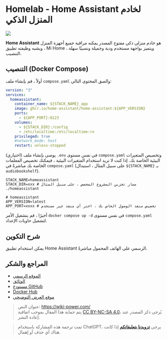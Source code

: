 # Homelab - Home Assistant لخادم المنزل الذكي

![](https://wiki-media-1253965369.cos.ap-guangzhou.myqcloud.com/img/202306011647498.png)

**Home Assistant** هو خادم منزلي ذكي مفتوح المصدر يمكنه مراقبة جميع أجهزة المنزل ، ويشبه وظيفته تطبيق Mi Home ، ويتميز بواجهة مستخدم ودية وجميلة ونسبيًا سهلة التنصيب.

## التنصيب (Docker Compose)

أولاً ، قم بإنشاء ملف `compose.yaml` والصق المحتوى التالي:

```yaml title="compose.yaml"
version: "3"
services:
  homeassistant:
    container_name: ${STACK_NAME}_app
    image: ghcr.io/home-assistant/home-assistant:${APP_VERSION}
    ports:
      - ${APP_PORT}:8123
    volumes:
      - ${STACK_DIR}:/config
      - /etc/localtime:/etc/localtime:ro
    privileged: true
    #network_mode: host
    restart: unless-stopped
```

(اختياري) يوصى بإنشاء ملف `.env` في نفس مستوى `compose.yaml` وتخصيص المتغيرات البيئية الخاصة بك. إذا كنت لا تريد استخدام المتغيرات البيئية ، فيمكنك تخصيص المعلمات الخاصة بك مباشرةً في `compose.yaml` (على سبيل المثال ، استبدال `${STACK_NAME}` بـ `audiobookshelf`).

```dotenv title=".env"
STACK_NAME=homeassistant
STACK_DIR=xxx # مسار تخزين المشروع المخصص ، على سبيل المثال ./homeassistant

# homeassistant
APP_VERSION=latest
APP_PORT=xxxx # تخصيص منفذ الوصول الخاص بك ، اختر أي منفذ غير مستخدم
```

أخيرًا ، قم بتشغيل الأمر `docker compose up -d` في نفس مستوى `compose.yaml` لتشغيل حاويات الإعداد.

## شرح التكوين

يمكن استخدام تطبيق Home Assistant الرسمي على الهاتف المحمول مباشرةً.

## المراجع والشكر

- [الموقع الرسمي](https://www.home-assistant.io/)
- [الوثائق](https://www.home-assistant.io/installation/generic-x86-64#docker-compose)
- [مستودع GitHub](https://github.com/home-assistant)
- [Docker Hub](https://hub.docker.com/r/homeassistant/home-assistant)
- [موقع العرض التوضيحي](https://demo.home-assistant.io/#/lovelace/0)

> عنوان النص: <https://wiki-power.com/>  
> يتم حماية هذا المقال بموجب اتفاقية [CC BY-NC-SA 4.0](https://creativecommons.org/licenses/by/4.0/deed.zh)، يُرجى ذكر المصدر عند إعادة النشر.

> تمت ترجمة هذه المشاركة باستخدام ChatGPT، يرجى [**تزويدنا بتعليقاتكم**](https://github.com/linyuxuanlin/Wiki_MkDocs/issues/new) إذا كانت هناك أي حذف أو إهمال.

